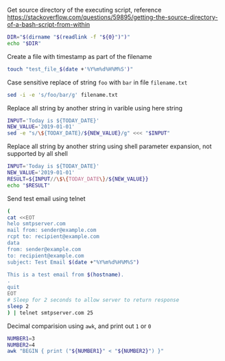 Get source directory of the executing script, reference https://stackoverflow.com/questions/59895/getting-the-source-directory-of-a-bash-script-from-within
```sh
DIR="$(dirname "$(readlink -f "${0}")")"
echo "$DIR"
```

Create a file with timestamp as part of the filename
```sh
touch "test_file_$(date +'%Y%m%d%H%M%S')"
```

Case sensitive replace of string `foo` with `bar` in file `filename.txt`
```sh
sed -i -e 's/foo/bar/g' filename.txt
```

Replace all string by another string in varible using here string
```sh
INPUT='Today is ${TODAY_DATE}'
NEW_VALUE='2019-01-01'
sed -e "s/\${TODAY_DATE}/${NEW_VALUE}/g" <<< "$INPUT"
```

Replace all string by another string using shell parameter expansion, not supported by all shell
```bash
INPUT='Today is ${TODAY_DATE}'
NEW_VALUE='2019-01-01'
RESULT=${INPUT//\$\{TODAY_DATE\}/${NEW_VALUE}}
echo "$RESULT"
```

Send test email using telnet
```sh
(
cat <<EOT
helo smtpserver.com
mail from: sender@example.com
rcpt to: recipient@example.com
data
from: sender@example.com
to: recipient@example.com
subject: Test Email $(date +"%Y%m%d%H%M%S")

This is a test email from $(hostname).
.
quit
EOT
# Sleep for 2 seconds to allow server to return response
sleep 2
) | telnet smtpserver.com 25
```

Decimal comparision using `awk`, and print out `1` or `0`
```sh
NUMBER1=3
NUMBER2=4
awk "BEGIN { print ("${NUMBER1}" < "${NUMBER2}") }"
```
